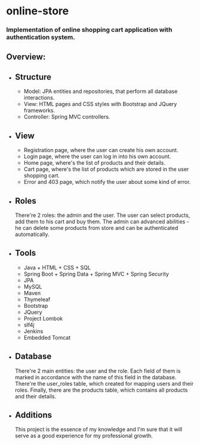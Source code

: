 # online-store
<h3>Implementation of online shopping cart application with authentication system.</h3>
<h2>Overview:</h2>
<ul>
  <li><h2>Structure</h2>
    <ul>
      <li>Model: JPA entities and repositories, that perform all database interactions.</li>
      <li>View: HTML pages and CSS styles with Bootstrap and JQuery frameworks.</li>
      <li>Controller: Spring MVC controllers.</li>
    </ul>
<li><h2>View</h2>
<ul>
<li>Registration page, where the user can create his own account.</li>
<li>Login page, where the user can log in into his own account.</li>
<li>Home page, where's the list of products and their details.</li>
<li>Cart page, where's the list of products which are stored in the user shopping cart.</li>
<li>Error and 403 page, which notify the user about some kind of error. </li>
</ul>
<li><h2>Roles</h2>
There're 2 roles: the admin and the user.
The user can select products, add them to his cart and buy them.
The admin can advanced abilities - he can delete some products from store and can be authenticated automatically.
<li><h2>Tools</h2>
<ul>
<li>Java + HTML + CSS + SQL</li>
<li>Spring Boot + Spring Data + Spring MVC + Spring Security</li>
<li>JPA</li>
<li>MySQL</li>
<li>Maven</li>
<li>Thymeleaf</li>
<li>Bootstrap</li>
<li>JQuery</li>
<li>Project Lombok</li>
<li>slf4j</li>
<li>Jenkins</li>
<li>Embedded Tomcat</li>
</ul>
</li>
<li><h2>Database</h2>
There're 2 main entities: the user and the role. Each field of them is marked in accordance with the name of this field in the database.
There're the user_roles table, which created for mapping users and their roles.
Finally, there are the products table, which contains all products and their details.
<li><h2>Additions</h2>
This project is the essence of my knowledge and I'm sure that it will serve as a good experience for my professional growth.
</li>
</ul>
